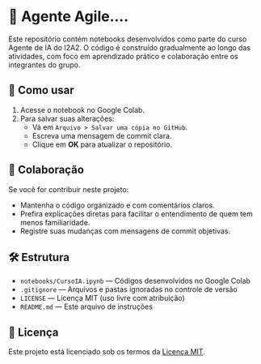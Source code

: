 # 📘 Agente Agile....

Este repositório contém notebooks desenvolvidos como parte do curso Agente de IA do I2A2. O código é construído gradualmente ao longo das atividades, com foco em aprendizado prático e colaboração entre os integrantes do grupo.

## 🚀 Como usar

1. Acesse o notebook no Google Colab.
2. Para salvar suas alterações:
   - Vá em `Arquivo > Salvar uma cópia no GitHub`.
   - Escreva uma mensagem de commit clara.
   - Clique em **OK** para atualizar o repositório.

## 🤝 Colaboração

Se você for contribuir neste projeto:

- Mantenha o código organizado e com comentários claros.
- Prefira explicações diretas para facilitar o entendimento de quem tem menos familiaridade.
- Registre suas mudanças com mensagens de commit objetivas.

## 🛠 Estrutura

- `notebooks/CursoIA.ipynb` — Códigos desenvolvidos no Google Colab
- `.gitignore` — Arquivos e pastas ignoradas no controle de versão
- `LICENSE` — Licença MIT (uso livre com atribuição)
- `README.md` — Este arquivo de instruções

## 📄 Licença

Este projeto está licenciado sob os termos da [Licença MIT](LICENSE).
